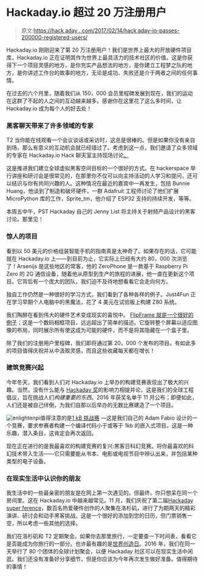 # Hackaday.io 超过 20 万注册用户

> 原文:[https://hack aday . com/2017/02/14/hack aday-io-passes-200000-registered-users/](https://hackaday.com/2017/02/14/hackaday-io-passes-200000-registered-users/)

Hackaday.io 刚刚迎来了第 20 万注册用户！我们是世界上最大的开放硬件项目库，Hackaday.io 正在证明其作为世界上最具活力的技术社区的价值。这是你获得下一个项目灵感的地方，是你充实产品想法的地方，是你建立工程梦之队的地方，是你讲述工作台的故事的地方，无论是成功、失败还是介于两者之间的任何事情。

在过去的六个月里，随着我们从 150，000 会员里程碑发展到现在，我们的运动在这群了不起的人之间的互动越来越多。感谢你在这里花了这么多时间，让 Hackaday.io 成为每个人的好去处！

### 黑客聊天带来了许多领域的专家

T2 当你能在线观看一个会议谈话或采访时，这总是很棒的。但是如果你没有亲自到场，那么有意义的互动机会就已经错过了。考虑到这一点，我们邀请了众多领域的专家在 Hackaday.io Hack 聊天室主持现场讨论[。](https://hackaday.io/project/5373-hack-chat)

这是推进我们建立全球虚拟黑客空间目标的一个很好的方式。在 hackerspace 举行讲座和研讨会是很常见的，在那里你不仅可以向主持活动的人学习和提问，还可以结识与你有共同兴趣的人。这种情况在最近的嘉宾中一再发生，包括 Bunnie Huang，他谈到了制造和破坏硬件，一群 Adafruit 工程师讨论了他们扩展 MicroPython 库的工作，Sprite_tm，他介绍了 ESP32 支持的持续开发，等等。

本周五中午，PST Hackaday 自己的 Jenny List 将主持关于射频产品设计的黑客讨论。那里见！

### 惊人的项目

看到以 50 美元的价格组装智能手机的指南真是太神奇了。如果存在的话，它可能就在 Hackaday.io 上——到目前为止，它实际上已经有大约 80，000 次浏览了！Arsenijs 是这些地区的常客，他的 ZeroPhone 是一款基于 Raspberry Pi Zero 的 2G 通信设备，随着他从原型到生产的旅程的进展，他一直在更新这个项目。它背后有一个庞大的团队，我们迫不及待地想看看它会走向何方。

独自工作仍然是一种很好的学习方式，我们看到了各种各样的例子。Just4Fun 正在学习早期个人电脑中的黑魔法，花了 4 美元在试验板上构建 Z80 系统。

我们陶醉在看到伟大的硬件艺术变成现实的喜悦中。 [FlipFrame 就是一个很好的例子](https://hackaday.io/project/16291-flipframe)；这是一个数码相框项目，远远超出了简单的描述。它旋转整个屏幕以适应图像的布局，同时展示所有使这成为可能的硬件，而不是将其隐藏在一个盒子里。

除了我们的注册用户里程碑，我们即将通过第 20，000 个发布的项目。有如此多的项目值得庆祝并从中汲取灵感，而且这些收藏每天都在增长！

### 建筑竞赛兴起

今年冬天，我们看到人们对 Hackaday.io 上举办的构建竞赛表现出了极大的兴趣。当然，没有什么能与 [Hackaday 奖](https://hackaday.io/prize)的影响力相提并论，这是我们的全球工程倡议，旨在挑战人们*构建重要的东西*。2016 年获奖名单于 11 月公布；即便如此，人们还是被自己绊倒，为我们自那以后举办的无数比赛建造了一个项目。

![enlightenpi](../Images/c4e0d60b1ff99c26d95c7c4afa0d6aa2.png "The Enlightened Pi Contest on Hackaday.io")值得注意的是[1 kB 挑战赛](https://hackaday.io/contest/18215-the-1kb-challenge) —这是我们自己的 Adam Fabio 设计的一个竞赛，要求参赛者构建一个编译代码小于或等于 1kb 的嵌入式项目。这是一种乐趣，潜入条目，这肯定会再次返回。

现在正在进行的是我最喜欢的构建竞赛的复兴:黑客日科幻竞赛。将你最喜欢的科幻技术带入生活——它只需要能从书本、电影或电视节目中辨认出来，并包括某种类型的电子设备。

### 在现实生活中认识你的朋友

我生活中的一些最亲密的朋友是在网上第一次遇见的。但最终，你只想呆在同一个房间里。这在 Hackaday.io 中越来越常见。11 月，我们庆祝了第二届[Hackaday super ference](https://hackaday.io/superconference/)，数百名热爱硬件创作的人聚集在洛杉矶，进行了为期两天的精彩演讲、研讨会和动手黑客挑战。这是一个很好的添加到您的日历，但门票销售一空，所以考虑一些其他的选择。

我们在洛杉矶和 T2 定期聚会。如果你去那里旅行，一定要查一下时间表，看看它是否能成为你旅行的一部分。也许最有趣的是[世界创造日](https://hackaday.io/meetups)。2016 年，我们在同一天举行了 80 个团体的全球计划聚会，以便 Hackaday 社区可以在现实生活中闲逛。我们还没有准备好分享细节，但是你应该为今年再次发生做好准备。值得期待的事情！